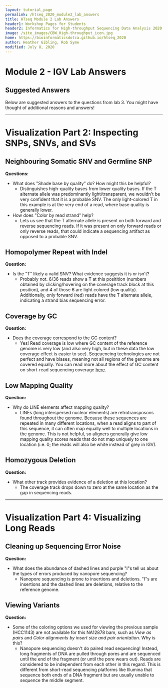 ```yaml
---
layout: tutorial_page
permalink: /htseq_2020_module2_lab_answers
title: HTseq Module 2 Lab Answers
header1: Workshop Pages for Students
header2: Informatics for High-throughput Sequencing Data Analysis 2020 Module 2 Lab Answers
image: /site_images/CBW_High-throughput_icon.jpg
home: https://bioinformaticsdotca.github.io/htseq_2020
author: Heather Gibling, Rob Syme
modified: July 8, 2020
---
```


# Module 2 - IGV Lab Answers

## Suggested Answers

Below are suggested answers to the questions from lab 3. You might have thought of additional reasons and answers!

---

# Visualization Part 2: Inspecting SNPs, SNVs, and SVs

## Neighbouring Somatic SNV and Germline SNP

**Questions:**
* What does "Shade base by quality" do? How might this be helpful?
    * Distinguishes high-quality bases from lower quality bases. If the T alternate allele was predominantly light/transparent, we wouldn't be very confident that it is a probable SNV. The only light-colored T in this example is at the very end of a read, where base quality is generally lower.
* How does "Color by read strand" help?
    * Lets us see that the T alternate allele is present on both forward and reverse sequencing reads. If it was present on only forward reads or only reverse reads, that could indicate a sequencing artifact as opposed to a probable SNV.

## Homopolymer Repeat with Indel

**Question:**
* Is the "T" likely a valid SNV? What evidence suggests it is or isn't?
    * Probably not. 6/36 reads show a T at this positition (numbers obtained by clicking/hovering on the coverage track block at this position), and 4 of those 6 are light colored (low quality). Additionally, only forward (red) reads have the T alternate allele, indicating a strand bias sequencing error.

## Coverage by GC

**Question:**
* Does the coverage correspond to the GC content?
    * Yes! Read coverage is low where GC content of the reference genome is very low (and also very high, but in these data the low coverage effect is easier to see). Seqeuencing technologies are not perfect and have biases, meaning not all regions of the genome are covered equally. You can read more about the effect of GC content on short-read sequencing coverage [here](https://genomebiology.biomedcentral.com/articles/10.1186/gb-2013-14-5-r51).

## Low Mapping Quality

**Question:**
* Why do LINE elements affect mapping quality?
    * LINEs (long interspersed nuclear elements) are retrotransposons found throughout the genome. Because these sequences are repeated in many different locations, when a read aligns to part of this sequence, it can often map equally well to multiple locations in the genome. This is not helpful, so aligners generally give low mapping quality scores reads that do not map uniquely to one location (i.e. 0; the reads will also be white instead of grey in IGV).

## Homozygous Deletion

**Question:**
* What other track provides evidence of a deletion at this location?
    * The coverage track drops down to zero at the same location as the gap in sequencing reads.

---

# Visualization Part 4: Visualizing Long Reads

## Cleaning up Sequencing Error Noise

**Question:**
* What does the abundance of dashed lines and purple "I"s tell us about the types of errors produced by nanopore sequencing?
    * Nanopore sequencing is prone to insertions and deletions. "I"s are insertions and the dashed lines are deletions, relative to the reference genome.

## Viewing Variants

**Question:**
* Some of the coloring options we used for viewing the previous sample (HCC1143) are not available for this NA12878 bam, such as *View as pairs* and *Color alignments by insert size and pair orientation*. Why is this?
    * Nanopore sequencing doesn't do paired read sequencing! Instead, long fragments of DNA are pulled through pores and are sequenced until the end of the fragment (or until the pore wears out). Reads are considered to be independent from each other in this regard. This is different from short-read sequencing platforms like Illumina that sequence both ends of a DNA fragment but are usually unable to sequence the middle segment.
